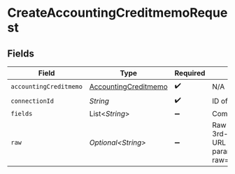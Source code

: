 # CreateAccountingCreditmemoRequest


## Fields

| Field                                                                                                                                            | Type                                                                                                                                             | Required                                                                                                                                         | Description                                                                                                                                      |
| ------------------------------------------------------------------------------------------------------------------------------------------------ | ------------------------------------------------------------------------------------------------------------------------------------------------ | ------------------------------------------------------------------------------------------------------------------------------------------------ | ------------------------------------------------------------------------------------------------------------------------------------------------ |
| `accountingCreditmemo`                                                                                                                           | [AccountingCreditmemo](../../models/shared/AccountingCreditmemo.md)                                                                              | :heavy_check_mark:                                                                                                                               | N/A                                                                                                                                              |
| `connectionId`                                                                                                                                   | *String*                                                                                                                                         | :heavy_check_mark:                                                                                                                               | ID of the connection                                                                                                                             |
| `fields`                                                                                                                                         | List\<*String*>                                                                                                                                  | :heavy_minus_sign:                                                                                                                               | Comma-delimited fields to return                                                                                                                 |
| `raw`                                                                                                                                            | *Optional\<String>*                                                                                                                              | :heavy_minus_sign:                                                                                                                               | Raw parameters to include in the 3rd-party request. Encoded as a URL component. eg. raw parameters: foo=bar&zoo=bar -> raw=foo%3Dbar%26zoo%3Dbar |